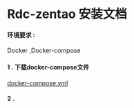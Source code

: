 # Rdc-zentao 安装文档

#### 环境要求 :

Docker ,Docker-compose

#### 1 . 下载docker-compose文件
[docker-compose.yml](docker-compose.yml)

#### 2 .  







